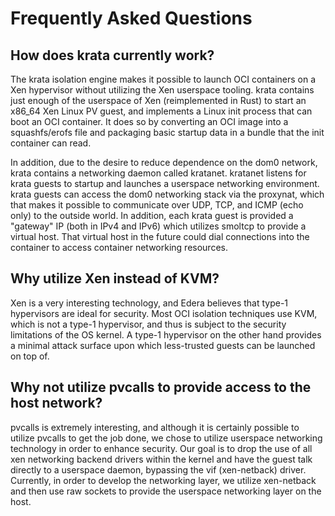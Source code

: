 # Frequently Asked Questions

## How does krata currently work?

The krata isolation engine makes it possible to launch OCI containers on a Xen hypervisor without utilizing the Xen userspace tooling. krata contains just enough of the userspace of Xen (reimplemented in Rust) to start an x86_64 Xen Linux PV guest, and implements a Linux init process that can boot an OCI container. It does so by converting an OCI image into a squashfs/erofs file and packaging basic startup data in a bundle that the init container can read.

In addition, due to the desire to reduce dependence on the dom0 network, krata contains a networking daemon called kratanet. kratanet listens for krata guests to startup and launches a userspace networking environment. krata guests can access the dom0 networking stack via the proxynat, which that makes it possible to communicate over UDP, TCP, and ICMP (echo only) to the outside world. In addition, each krata guest is provided a "gateway" IP (both in IPv4 and IPv6) which utilizes smoltcp to provide a virtual host. That virtual host in the future could dial connections into the container to access container networking resources.

## Why utilize Xen instead of KVM?

Xen is a very interesting technology, and Edera believes that type-1 hypervisors are ideal for security. Most OCI isolation techniques use KVM, which is not a type-1 hypervisor, and thus is subject to the security limitations of the OS kernel. A type-1 hypervisor on the other hand provides a minimal attack surface upon which less-trusted guests can be launched on top of.

## Why not utilize pvcalls to provide access to the host network?

pvcalls is extremely interesting, and although it is certainly possible to utilize pvcalls to get the job done, we chose to utilize userspace networking technology in order to enhance security. Our goal is to drop the use of all xen networking backend drivers within the kernel and have the guest talk directly to a userspace daemon, bypassing the vif (xen-netback) driver. Currently, in order to develop the networking layer, we utilize xen-netback and then use raw sockets to provide the userspace networking layer on the host.
